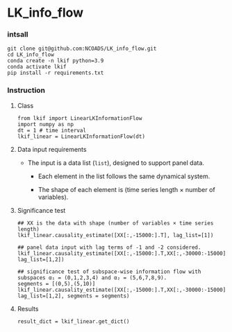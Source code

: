 # LK_info_flow


### intsall

    git clone git@github.com:NCOADS/LK_info_flow.git
    cd LK_info_flow
    conda create -n lkif python=3.9
    conda activate lkif
    pip install -r requirements.txt


### Instruction

1. Class

    ```
    from lkif import LinearLKInformationFlow
    import numpy as np 
    dt = 1 # time interval 
    lkif_linear = LinearLKInformationFlow(dt)
    ```


2. Data input requirements
    
   + The input is a data list (`list`), designed to support panel data. 

        + Each element in the list follows the same dynamical system.  

        + The shape of each element is (time series length × number of variables).

3. Significance test

    ```
    ## XX is the data with shape (number of variables × time series length)
    lkif_linear.causality_estimate([XX[:,-15000:].T], lag_list=[1])

    ## panel data input with lag terms of -1 and -2 considered.
    lkif_linear.causality_estimate([XX[:,-15000:].T,XX[:,-30000:-15000].T], lag_list=[1,2])

    ## significance test of subspace-wise information flow with subspaces α₁ = (0,1,2,3,4) and α₂ = (5,6,7,8,9).
    segments = [(0,5),(5,10)]
    lkif_linear.causality_estimate([XX[:,-15000:].T,XX[:,-30000:-15000].T], lag_list=[1,2], segments = segments)
    ```

4. Results

    ```
    result_dict = lkif_linear.get_dict()
    ```